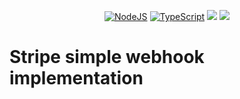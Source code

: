 <p align="center">
  <a href="#"><img src="https://img.shields.io/badge/node.js%20-%2343853D.svg?&style=for-the-badge&logo=node.js&logoColor=white" alt="NodeJS" /></a>
  <a href="#"><img src="https://img.shields.io/badge/typescript%20-%23007ACC.svg?&style=for-the-badge&logo=typescript&logoColor=white" alt="TypeScript" /></a>
  <a href="#"><img src="https://img.shields.io/static/v1?message=Koa&logo=&labelColor=5c5c5c&color=b00bd9&logoColor=white&label=%20&style=for-the-badge&logo=appveyor"></a>
  <a href="#"><img src="https://img.shields.io/static/v1?message=Stripe&logo=&labelColor=5c5c5c&color=ff9900&logoColor=white&label=%20&style=for-the-badge&logo=appveyor"></a>
</p>

# Stripe simple webhook implementation

